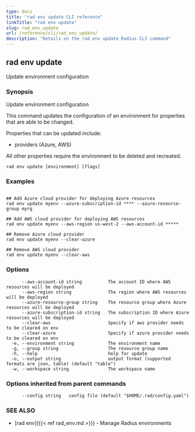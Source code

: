 ```yaml
---
type: docs
title: "rad env update CLI reference"
linkTitle: "rad env update"
slug: rad_env_update
url: /reference/cli/rad_env_update/
description: "Details on the rad env update Radius CLI command"
---
```

## rad env update

Update environment configuration

### Synopsis

Update environment configuration
	
This command updates the configuration of an environment for properties that are able to be changed.
		
Properties that can be updated include:
- providers (Azure, AWS)
		  
All other properties require the environment to be deleted and recreated.


```
rad env update [environment] [flags]
```

### Examples

```

## Add Azure cloud provider for deploying Azure resources
rad env update myenv --azure-subscription-id **** --azure-resource-group myrg

## Add AWS cloud provider for deploying AWS resources
rad env update myenv --aws-region us-west-2 --aws-account-id *****

## Remove Azure cloud provider
rad env update myenv --clear-azure

## Remove AWS cloud provider
rad env update myenv --clear-aws

```

### Options

```
      --aws-account-id string          The account ID where AWS resources will be deployed
      --aws-region string              The region where AWS resources will be deployed
      --azure-resource-group string    The resource group where Azure resources will be deployed
      --azure-subscription-id string   The subscription ID where Azure resources will be deployed
      --clear-aws                      Specify if aws provider needs to be cleared on env
      --clear-azure                    Specify if azure provider needs to be cleared on env
  -e, --environment string             The environment name
  -g, --group string                   The resource group name
  -h, --help                           help for update
  -o, --output string                  output format (supported formats are json, table) (default "table")
  -w, --workspace string               The workspace name
```

### Options inherited from parent commands

```
      --config string   config file (default "$HOME/.rad/config.yaml")
```

### SEE ALSO

* [rad env]({{< ref rad_env.md >}})	 - Manage Radius environments

